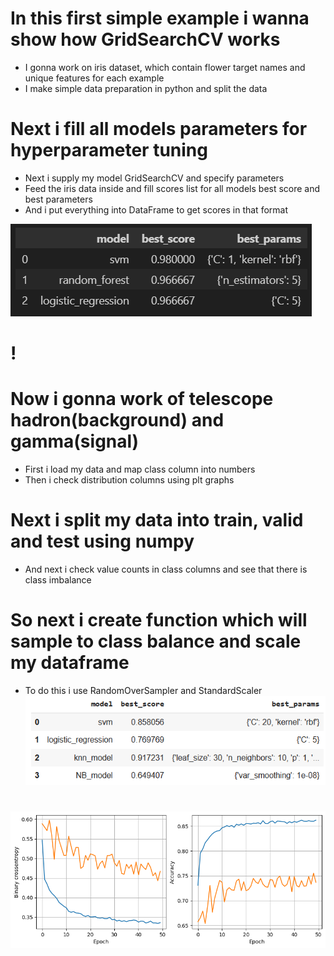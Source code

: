 # In this first simple example i wanna show how GridSearchCV works 
* I gonna work on iris dataset, which contain flower target names and unique features for each example
* I make simple data preparation in python and split the data

# Next i fill all models parameters for hyperparameter tuning
* Next i supply my model GridSearchCV and specify parameters
* Feed the iris data inside and fill scores list for all models best score and best parameters
* And i put everything into DataFrame to get scores in that format

![](https://github.com/JakubTabor/Grid_Search/blob/main/Images/Parameters.png)
#
#
#
# ! []()
# Now i gonna work of telescope hadron(background) and gamma(signal)
* First i load my data and map class column into numbers
* Then i check distribution columns using plt graphs

# Next i split my data into train, valid and test using numpy
* And next i check value counts in class columns and see that there is class imbalance

# So next i create function which will sample to class balance and scale my dataframe
* To do this i use RandomOverSampler and StandardScaler
![](https://github.com/JakubTabor/Grid_Search/blob/main/Images/Parameters_adv.png)

# 
![](https://github.com/JakubTabor/Grid_Search/blob/main/Images/Grid_Search_png.png)
